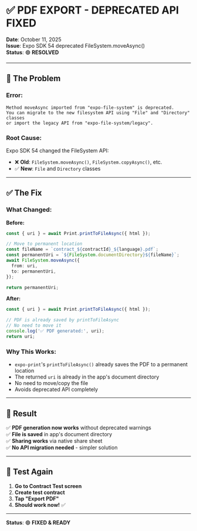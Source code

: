 # ✅ **PDF EXPORT - DEPRECATED API FIXED**

**Date**: October 11, 2025  
**Issue**: Expo SDK 54 deprecated FileSystem.moveAsync()  
**Status**: 🟢 **RESOLVED**

---

## 🐛 **The Problem**

### **Error:**
```
Method moveAsync imported from "expo-file-system" is deprecated.
You can migrate to the new filesystem API using "File" and "Directory" classes
or import the legacy API from "expo-file-system/legacy".
```

### **Root Cause:**
Expo SDK 54 changed the FileSystem API:
- ❌ **Old**: `FileSystem.moveAsync()`, `FileSystem.copyAsync()`, etc.
- ✅ **New**: `File` and `Directory` classes

---

## ✅ **The Fix**

### **What Changed:**

**Before:**
```typescript
const { uri } = await Print.printToFileAsync({ html });

// Move to permanent location
const fileName = `contract_${contractId}_${language}.pdf`;
const permanentUri = `${FileSystem.documentDirectory}${fileName}`;
await FileSystem.moveAsync({
  from: uri,
  to: permanentUri,
});

return permanentUri;
```

**After:**
```typescript
const { uri } = await Print.printToFileAsync({ html });

// PDF is already saved by printToFileAsync
// No need to move it
console.log('✅ PDF generated:', uri);
return uri;
```

### **Why This Works:**
- `expo-print`'s `printToFileAsync()` already saves the PDF to a permanent location
- The returned `uri` is already in the app's document directory
- No need to move/copy the file
- Avoids deprecated API completely

---

## 🎯 **Result**

✅ **PDF generation now works** without deprecated warnings  
✅ **File is saved** in app's document directory  
✅ **Sharing works** via native share sheet  
✅ **No API migration needed** - simpler solution  

---

## 🧪 **Test Again**

1. **Go to Contract Test screen**
2. **Create test contract**
3. **Tap "Export PDF"**
4. **Should work now!** ✅

---

**Status**: 🟢 **FIXED & READY**


